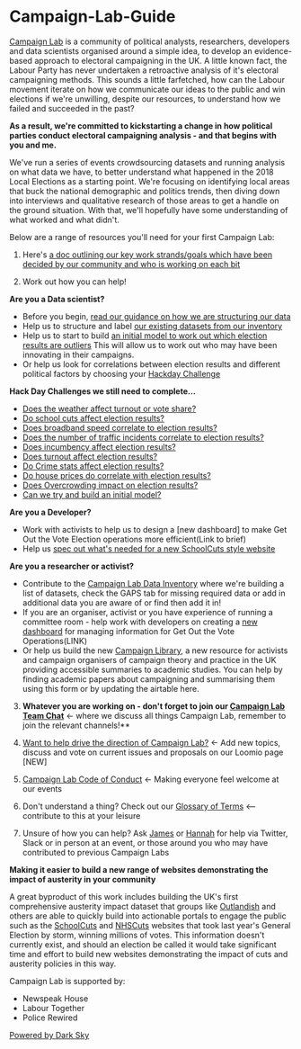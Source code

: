 # Campaign-Lab-Guide

[Campaign Lab](https://www.campaignlab.london/) is a community of political analysts, researchers, developers and data scientists organised around a simple idea, to develop an evidence-based approach to electoral campaigning in the UK. A little known fact, the Labour Party has never undertaken a retroactive analysis of it's electoral campaigning methods. This sounds a little farfetched, how can the Labour movement iterate on how we communicate our ideas to the public and win elections if we're unwilling, despite our resources, to understand how we failed and succeeded in the past?

**As a result, we're committed to kickstarting a change in how political parties conduct electoral campaigning analysis - and that begins with you and me.**

We've run a series of events crowdsourcing datasets and running analysis on what data we have, to better understand what happened in the 2018 Local Elections as a starting point. We're focusing on identifying local areas that buck the national demographic and politics trends, then diving down into interviews and qualitative research of those areas to get a handle on the ground situation. With that, we'll hopefully have some understanding of what worked and what didn't.

Below are a range of resources you'll need for your first Campaign Lab:

1. Here's [a doc outlining our key work strands/goals which have been decided by our community and who is working on each bit](https://docs.google.com/document/u/1/d/1QAQ4Bi3mv17ahmY1bnDFTI9eeiQeKp01PTSuGW6ZIwo/edit?usp=drive_web&ouid=108819407423296546524) 

2. Work out how you can help!

**Are you a Data scientist?** 
 - Before you begin, [read our guidance on how we are structuring our data](https://docs.google.com/document/d/1r55ip0-fA95e6TadlfFnY85CjOnhv8wg3-Kn61SeLf8/edit?usp=sharing)
 - Help us to structure and label [our existing datasets from our inventory](https://docs.google.com/spreadsheets/d/1s5zWhdXi0-YBUMkK2Le3cfENBsfc29vOnFhnfn8N6dU/edit#gid=0)
 - Help us to start to build [an initial model to work out which election results are outliers](https://github.com/CampaignLab/data-pipeline/issues/35) This will allow us to work out who may have been innovating in their campaigns.
 - Or help us look for correlations between election results and different political factors by choosing your [Hackday Challenge](https://github.com/CampaignLab/data-pipeline/issues)
 
**Hack Day Challenges we still need to complete...**
 - [Does the weather affect turnout or vote share?](https://github.com/CampaignLab/data-pipeline/issues/12) 
 - [Do school cuts affect election results?](https://github.com/CampaignLab/data-pipeline/issues/16)
 - [Does broadband speed correlate to election results?](https://github.com/CampaignLab/data-pipeline/issues/1)
 - [Does the number of traffic incidents correlate to election results?](https://github.com/CampaignLab/data-pipeline/issues/21)
 - [Does incumbency affect election results?](https://github.com/CampaignLab/data-pipeline/issues/36)
 - [Does turnout affect election results?](https://github.com/CampaignLab/data-pipeline/issues/37)
 - [Do Crime stats affect election results?](https://github.com/CampaignLab/data-pipeline/issues/2)
 - [Do house prices do correlate with election results?](https://github.com/CampaignLab/data-pipeline/issues/19)
 - [Does Overcrowding impact on election results?](https://github.com/CampaignLab/data-pipeline/issues/20)
 - [Can we try and build an initial model?](https://github.com/CampaignLab/data-pipeline/issues/35)


**Are you a Developer?** 
 - Work with activists to help us to design a [new dashboard] to make Get Out the Vote Election operations more efficient(Link to brief)
 - Help us [spec out what's needed for a new SchoolCuts style website](https://github.com/CampaignLab/data-pipeline/issues/24)

**Are you a researcher or activist?**
 - Contribute to the [Campaign Lab Data Inventory](https://docs.google.com/spreadsheets/d/1s5zWhdXi0-YBUMkK2Le3cfENBsfc29vOnFhnfn8N6dU/edit#gid=0) where we're building a list of datasets, check the GAPS tab for missing required data or add in additional data you are aware of or find then add it in!
 - If you are an organiser, activist or you have experience of running a committee room - help work with developers on creating a [new dashboard](https://docs.google.com/document/d/1ybXO9BO06h0uaLJuizn3hMxKLHQzhlWR-w9c57t0tHQ/edit?usp=sharing) for managing information for Get Out the Vote Operations(LINK)
 - Or help us build the new [Campaign Library](https://airtable.com/invite/l?inviteId=invGG3yYWHtSnWFda&inviteToken=6a5af86c02deb40429f1dcda1b4416c1a7c30f4e1f97ffaa8b2219c2cd169a9a), a new resource for activists and campaign organisers of campaign theory and practice in the UK providing accessible summaries to academic studies. You can help by finding academic papers about campaigning and summarising them using this form or by updating the airtable here. 

3. **Whatever you are working on - don't forget to join our [Campaign Lab Team Chat](https://campaignlabhq.slack.com/)** <- where we discuss all things Campaign Lab, remember to join the relevant channels!**

4. [Want to help drive the direction of Campaign Lab?](https://www.loomio.org/join/group/63hVRLxngXfC8vvqFFGFuHod/) <- Add new topics, discuss and vote on current issues and proposals on our Loomio page [NEW]

5. [Campaign Lab Code of Conduct](https://github.com/CampaignLab/Campaign-Lab-Guide/blob/master/CL%20Code%20of%20Conduct.md) <- Making everyone feel welcome at our events

6. Don't understand a thing? Check out our [Glossary of Terms](https://docs.google.com/document/d/1_7S-3v-HHpjbyR0sG-MXrWfXcQdrXaU0bSHhnpYACAU/edit?usp=sharing) <-- contribute to this at your leisure

7. Unsure of how you can help? Ask [James](twitter.com/jamesforthemany) or [Hannah](twitter.com/hannah_o_rourke) for help via Twitter, Slack or in person at an event, or those around you who may have contributed to previous Campaign Labs


**Making it easier to build a new range of websites demonstrating the impact of austerity in your community**

A great byproduct of this work includes building the UK's first comprehensive austerity impact dataset that groups like [Outlandish](https://outlandish.com/) and others are able to quickly build into actionable portals to engage the public such as the [SchoolCuts](https://schoolcuts.org.uk/#!/) and [NHSCuts](http://nhscuts.org.uk/) websites that took last year's General Election by storm, winning millions of votes. This information doesn't currently exist, and should an election be called it would take significant time and effort to build new websites demonstrating the impact of cuts and austerity policies in this way.

Campaign Lab is supported by:

* Newspeak House 
* Labour Together
* Police Rewired

[Powered by Dark Sky](https://darksky.net/forecast/40.7127,-74.0059/us12/en)
